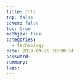 ```yaml
---
title: ttts
top: false
cover: false
toc: true
mathjax: true
categories:
  - technology
date: 2019-09-05 16:30:04
password:
summary:
tags:
---
```

